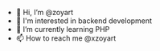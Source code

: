 - 👋 Hi, I’m @zoyart
- 👀 I'm interested in backend development
- 🌱 I’m currently learning PHP
- 📫 How to reach me @xzoyart
